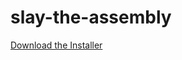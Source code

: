 # slay-the-assembly

[Download the Installer](https://github.com/Huang-Frederic/C-The-Assembly/blob/d5718881c822a53099e2f289b1cda91b50b8b07b/Installer-C-The-Assembly.exe)
